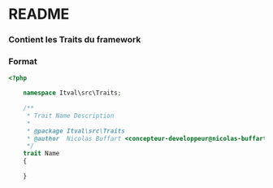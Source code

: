# README #

### Contient les Traits du framework ###

### Format ###
```PHP
<?php

    namespace Itval\src\Traits;
    
    /**
     * Trait Name Description
     *
     * @package Itval\src\Traits
     * @author  Nicolas Buffart <concepteur-developpeur@nicolas-buffart.fr>
     */
    trait Name
    {
        
    }
```